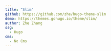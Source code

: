 ```yaml
---
title: "Slim"
github: https://github.com/zhe/hugo-theme-slim
demo: https://themes.gohugo.io/theme/slim/
author: Zhe Zhang
ssg:
  - Hugo
cms:
  - No Cms
---
```

